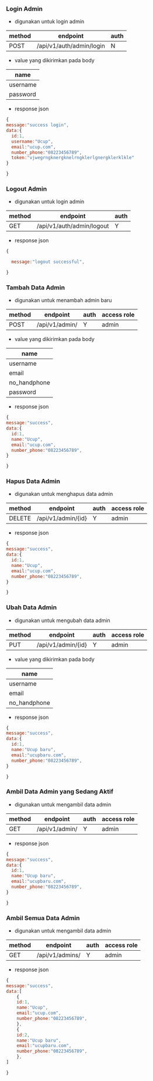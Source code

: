 ### Login Admin

-   digunakan untuk login admin

| method | endpoint                 | auth |
| ------ | ------------------------ | ---- |
| POST   | /api/v1/auth/admin/login | N    |

-   value yang dikirimkan pada body

| name     |
| -------- |
| username |
| password |

-   response json

```js
{
message:"success login",
data:{
  id:1,
  username:"Ucup",
  email:"ucup.com",
  number_phone:"08223456789",
  token:"vjwegrngknergknelrngklerlgnergklerklkle"
}

}
```

### Logout Admin

-   digunakan untuk login admin

| method | endpoint                  | auth |
| ------ | ------------------------- | ---- |
| GET    | /api/v1/auth/admin/logout | Y    |

-   response json

```js
{

  message:"logout successful",

}
```

### Tambah Data Admin

-   digunakan untuk menambah admin baru

| method | endpoint       | auth | access role |
| ------ | -------------- | ---- | ----------- |
| POST   | /api/v1/admin/ | Y    | admin       |

-   value yang dikirimkan pada body

| name         |
| ------------ |
| username     |
| email        |
| no_handphone |
| password     |

-   response json

```js
{
message:"success",
data:{
  id:1,
  name:"Ucup",
  email:"ucup.com",
  number_phone:"08223456789",
}

}
```

### Hapus Data Admin

-   digunakan untuk menghapus data admin

| method | endpoint           | auth | access role |
| ------ | ------------------ | ---- | ----------- |
| DELETE | /api/v1/admin/{id} | Y    | admin       |

-   response json

```js
{
message:"success",
data:{
  id:1,
  name:"Ucup",
  email:"ucup.com",
  number_phone:"08223456789",
}

}
```

### Ubah Data Admin

-   digunakan untuk mengubah data admin

| method | endpoint           | auth | access role |
| ------ | ------------------ | ---- | ----------- |
| PUT    | /api/v1/admin/{id} | Y    | admin       |

-   value yang dikirimkan pada body

| name         |
| ------------ |
| username     |
| email        |
| no_handphone |

-   response json

```js
{
message:"success",
data:{
  id:1,
  name:"Ucup baru",
  email:"ucupbaru.com",
  number_phone:"08223456789",
}

}
```

### Ambil Data Admin yang Sedang Aktif

-   digunakan untuk mengambil data admin

| method | endpoint       | auth | access role |
| ------ | -------------- | ---- | ----------- |
| GET    | /api/v1/admin/ | Y    | admin       |

-   response json

```js
{
message:"success",
data:{
  id:1,
  name:"Ucup baru",
  email:"ucupbaru.com",
  number_phone:"08223456789",
}

}
```

### Ambil Semua Data Admin

-   digunakan untuk mengambil data admin

| method | endpoint        | auth | access role |
| ------ | --------------- | ---- | ----------- |
| GET    | /api/v1/admins/ | Y    | admin       |

-   response json

```js
{
message:"success",
data:[
    {
    id:1,
    name:"Ucup",
    email:"ucup.com",
    number_phone:"08223456789",
    },
    {
    id:2,
    name:"Ucup baru",
    email:"ucupbaru.com",
    number_phone:"08223456789",
    },
]

}
```
